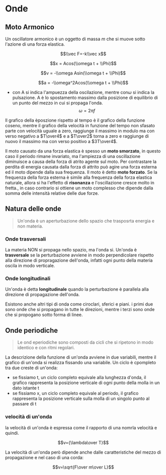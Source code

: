 # Onde

## Moto Armonico

Un oscillatore armonico  è un oggetto di massa $m$ che si muove sotto l'azione di una forza elastica.

$$\\vec F=-k\\vec x$$

$$x = Acos(\\omega t + \\Phi)$$ 

$$v = -\\omega Asin(\\omega t + \\Phi)$$

$$a = -\\omega^2Acos(\\omega t + \\Phi)$$

- con A si indica l'ampuezza della oscilazione, mentre con$\omega$ si indica la pulsazione.
A è lo spostamento massimo dalla posizione di equilibrio di un punto del mezzo in cui si propaga l'onda. 
$$\omega = 2\pi f$$

Il grafico della èposzione rispetto al tempo è il grafico della funzione coseno, mentre il grafico della velocità in funzione del tempo non sfasato parte con velocità uguale a zero, raggiunge il massimo in modulo ma con verso negativo a $T\over4$ e a $T\over2$ torna a zero e raggiunge di nuovo il massimo ma con verso positivo a $3T\over4$.

Il moto causato da una forza elastica è spesso un **moto smorzato**, in questo caso il periodo rimane invariato, ma l'ampiezza di una oscillazione diminuisce a causa della forza di atrito agente sul moto. Per contrastare la perdita di energia causata dalla forza di attrito può agire una forza esterna ed il moto dipende dalla sua frequenza. Il moto è detto **moto forzato**. Se la frequenza della forza esterna è simile alla frequenza della forza elastica naturale, allora si ha l'effetto di **risonanza** e l'oscillazione cresce molto in fretta., in caso contrario si ottiene un moto complesso che dipende dalla somma delle intensità relative delle due forze.

## Natura delle onde

> Un'onda è un aperturbazione dello spazio che trasposrta energia e non materia.

### Onde trasversali
La materia NON si propaga nello spazio, ma l'onda si. Un'onda è **trasversale** se la perturbazione avviene in modo perpendicolare rispetto alla direzione di propragazione dell'onda, infatti ogni punto della materia oscila in modo verticale.

### Onde longitudinali
Un'onda è detta **longitudinale** quando la perturbazione è parallela alla direzione di propagazione dell'onda.

Esistono anche altri tipi di onda come ciroclari, sferici e piani. i primi due sono onde che si propagano in tutte le direzioni, mentre i terzi sono onde che si propogano sotto forma di linee.

## Onde periodiche
> Le ond eperiodiche sono composti da cicli che si ripetono in modo identico e con ritmi regolari.

La descrizione della funzione di un'onda avviene in due variabili, mentre il grafico di un'onda si realizza fissando una variabile. Un ciclo è cpompleto tra due creste di un'onda:
- se fissiamo t, un ciclo completo equivale alla lunghezza d'onda, il grafico rappresenta la posizione verticale di ogni punto della molla in un dato istante t
- se fissiamo x, un ciclo completo equivale al periodo, il grafico rappresenta la posizione verticale sulla molla di un singolo punto al passare di t

### velocità di un'onda

la velocità di un'onda è espressa come il rapporto di una nomrla velocità e quindi.

$$v={\lambda\over T}$$

La velocità di un'onda però dipende anche dalle caratteristiche del mezzo di propagazione e nel caso di una corda:

$$v=\sqrt{F\over m\over L}$$

